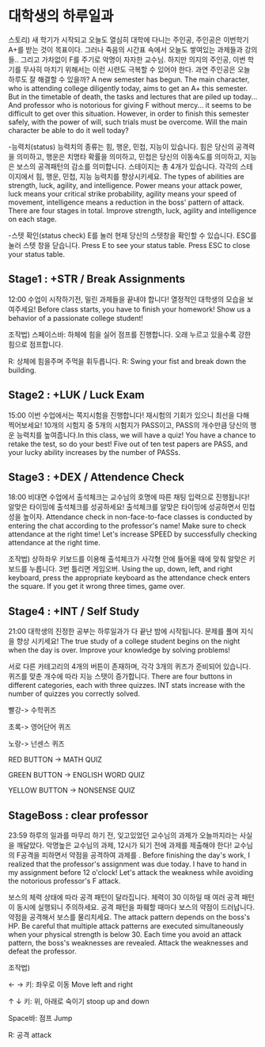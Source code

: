 대학생의 하루일과
==========
스토리) 새 학기가 시작되고 오늘도 열심히 대학에 다니는 주인공, 주인공은 이번학기 A+를 받는 것이 목표이다. 그러나 죽음의 시간표 속에서 오늘도 쌓여있는 과제들과 강의들.. 그리고 가차없이 F를 주기로 악명이 자자한 교수님. 하지만 의지의 주인공, 이번 학기를 무사히 마치기 위해서는 이런 시련도 극복할 수 있어야 한다. 과연 주인공은 오늘 하루도 잘 해결할 수 있을까? A new semester has begun. The main character, who is attending college diligently today, aims to get an A+ this semester. But in the timetable of death, the tasks and lectures that are piled up today... And professor who is notorious for giving F without mercy... it seems to be difficult to get over this situation. However, in order to finish this semester safely, with the power of will, such trials must be overcome. Will the main character be able to do it well today?

-능력치(status)
 능력치의 종류는 힘, 행운, 민첩, 지능이 있습니다. 힘은 당신의 공격력을 의미하고, 행운은 치명타 확률을 의미하고, 민첩은 당신의 이동속도를 의미하고, 지능은 보스의 공격패턴의 감소를 의미합니다.  스테이지는 총 4개가 있습니다. 각각의 스테이지에서 힘, 행운, 민첩, 지능 능력치를 향상시키세요.
The types of abilities are strength, luck, agility, and intelligence. Power means your attack power, luck means your critical strike probability, agility means your speed of movement, intelligence means a reduction in the boss' pattern of attack. There are four stages in total. Improve strength, luck, agility and intelligence on each stage.

-스텟 확인(status check)
E를 눌러 현재 당신의 스텟창을 확인할 수 있습니다. ESC를 눌러 스텟 창을 닫습니다.
Press E to see your status table. Press ESC to close your status table.

Stage1 : +STR / Break Assignments
------
12:00 수업이 시작하기전, 밀린 과제들을 끝내야 합니다! 열정적인 대학생의 모습을 보여주세요! Before class starts, you have to finish your homework! Show us a behavior of a passionate college student!

조작법)
스페이스바: 하체에 힘을 실어 점프를 진행합니다. 오래 누르고 있을수록 강한 힘으로 점프합니다.

R: 상체에 힘을주며 주먹을 휘두릅니다.
R: Swing your fist and break down the building. 

Stage2 : +LUK / Luck Exam
------
15:00 이번 수업에서는 쪽지시험을 진행합니다! 재시험의 기회가 있으니  최선을 다해 찍어보세요! 10개의 시험지 중 5개의 시험지가 PASS이고, PASS의 개수만큼 당신의 행운 능력치를 높여줍니다.In this class, we will have a quiz! You have a chance to retake the test, so do your best! Five out of ten test papers are PASS, and your lucky ability increases by the number of PASSs.

Stage3 : +DEX / Attendence Check 
------
18:00 비대면 수업에서 출석체크는 교수님의 호명에 따른 채팅 입력으로 진행됩니다! 알맞은 타이밍에 출석체크를 성공하세요! 출석체크를 알맞은 타이밍에 성공하면서 민첩성을 높이자. Attendance check in non-face-to-face classes is conducted by entering the chat according to the professor's name! Make sure to check attendance at the right time!  Let's increase SPEED by successfully checking attendance at the right time.

조작법) 상하좌우 키보드를 이용해 출석체크가 사각형 안에 들어올 때에 맞춰 알맞은 키보드를 누릅니다. 3번 틀리면 게임오버.
Using the up, down, left, and right keyboard, press the appropriate keyboard as the attendance check enters the square. If you get it wrong three times, game over.

Stage4 : +INT / Self Study
------
21:00 대학생의 진정한 공부는 하루일과가 다 끝난 밤에 시작됩니다. 문제를 풀며 지식을 향상 시키세요! The true study of a college student begins on the night when the day is over. Improve your knowledge by solving problems!

서로 다른 카테고리의 4개의 버튼이 존재하며, 각각 3개의 퀴즈가 준비되어 있습니다. 퀴즈를 맞춘 개수에 따라 지능 스탯이 증가합니다. 
There are four buttons in different categories, each with three quizzes. INT stats increase with the number of quizzes you correctly solved.

빨강-> 수학퀴즈

초록-> 영어단어 퀴즈

노랑-> 넌센스 퀴즈

RED BUTTON        ->  MATH QUIZ

GREEN BUTTON    ->  ENGLISH WORD QUIZ

YELLOW BUTTON   ->  NONSENSE QUIZ

StageBoss : clear professor
------
23:59 하루의 일과를 마무리 하기 전, 잊고있었던 교수님의 과제가 오늘까지라는 사실을 깨달았다. 악명높은 교수님의 과제, 12시가 되기 전에 과제를 제출해야 한다! 교수님의 F공격을 피하면서 약점을 공격하여 과제를 . 
Before finishing the day's work, I realized that the professor's assignment was due today. I have to hand in my assignment before 12 o'clock! Let's attack the weakness while avoiding the notorious professor's F attack.

보스의 체력 상태에 따라 공격 패턴이 달라집니다. 체력이 30 이하일 때 여러 공격 패턴이 동시에 실행되니 주의하세요. 공격 패턴을 파훼할 때마다 보스의 약점이 드러납니다. 약점을 공격해서 보스를 물리치세요.
The attack pattern depends on the boss's HP. Be careful that multiple attack patterns are executed simultaneously when your physical strength is below 30. Each time you avoid an attack pattern, the boss's weaknesses are revealed. Attack the weaknesses and defeat the professor.

조작법) 

← → 키: 좌우로 이동 Move left and right

↑ ↓ 키: 위, 아래로 숙이기 stoop up and down
 
Space바: 점프 Jump

R: 공격 attack
